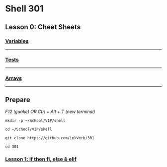 # Shell 301
## Lesson 0: Cheet Sheets

### [Variables](https://github.com/inkVerb/vip/blob/master/301-shell/Variables.md)
___
### [Tests](https://github.com/inkVerb/vip/blob/master/301-shell/Tests.md)
___
### [Arrays](https://github.com/inkVerb/vip/blob/master/301-shell/Arrays.md)
___
## Prepare

*F12 (guake) OR Ctrl + Alt + T (new terminal)*

`mkdir -p ~/School/VIP/shell`

`cd ~/School/VIP/shell`

`git clone https://github.com/inkVerb/301`

`cd 301`

### [Lesson 1: if then fi, else & elif](https://github.com/inkVerb/vip/blob/master/301-shell/Lesson-01.md)
